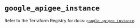 # `google_apigee_instance`

Refer to the Terraform Registry for docs: [`google_apigee_instance`](https://registry.terraform.io/providers/hashicorp/google/6.22.0/docs/resources/apigee_instance).
